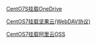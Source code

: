 [CentO7S挂载OneDrive](/Linux/%E6%8C%82%E8%BD%BD%E7%BD%91%E7%BB%9C%E7%A1%AC%E7%9B%98/CentO7S%E6%8C%82%E8%BD%BDOneDrive.md)

[CentOS7挂载坚果云(WebDAV协议)](/Linux/%E6%8C%82%E8%BD%BD%E7%BD%91%E7%BB%9C%E7%A1%AC%E7%9B%98/CentOS7%E6%8C%82%E8%BD%BD%E5%9D%9A%E6%9E%9C%E4%BA%91%28WebDAV%E5%8D%8F%E8%AE%AE%29.md)

[CentOS7挂载阿里云OSS](/Linux/%E6%8C%82%E8%BD%BD%E7%BD%91%E7%BB%9C%E7%A1%AC%E7%9B%98/CentOS7%E6%8C%82%E8%BD%BD%E9%98%BF%E9%87%8C%E4%BA%91OSS.md)

